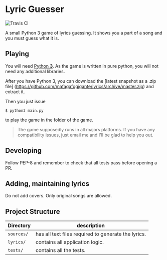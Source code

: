 # Lyric Guesser

![Travis CI](https://travis-ci.org/mafagafogigante/lyrics.svg?branch=master)

A small Python 3 game of lyrics guessing.
It shows you a part of a song and you must guess what it is.

## Playing

You will need [Python **3**](https://www.python.org/downloads/). As the game is
written in pure python, you will not need any additional libraries.

After you have Python 3, you can download the [latest snapshot as a .zip file]
(https://github.com/mafagafogigante/lyrics/archive/master.zip) and extract it.

Then you just issue

    $ python3 main.py

to play the game in the folder of the game.

> The game supposedly runs in all majors platforms. If you have any
> compatibility issues, just email me and I'll be glad to help you out.

## Developing

Follow PEP-8 and remember to check that all tests pass before opening a PR.

## Adding, maintaining lyrics

Do not add covers. Only original songs are allowed.

## Project Structure
Directory   |  description
------------|-----------------------------------------------------
`sources/`  |  has all text files required to generate the lyrics.
`lyrics/`   |  contains all application logic.
`tests/`    |  contains all the tests.

